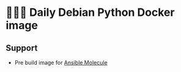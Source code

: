 
# 📅🐍🐋 Daily Debian Python Docker image

## Support

- Pre build image for [Ansible Molecule](https://github.com/ansible-community/molecule)
